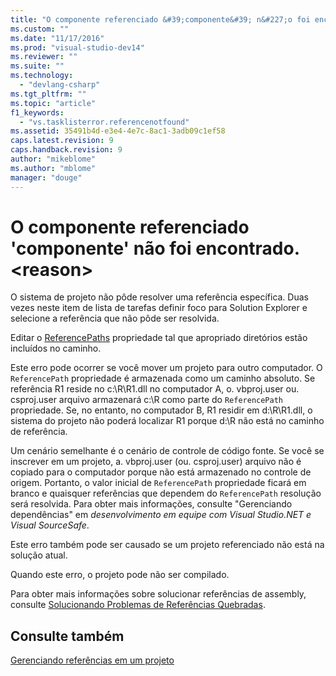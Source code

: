 ```yaml
---
title: "O componente referenciado &#39;componente&#39; n&#227;o foi encontrado. &lt;reason&gt; | Microsoft Docs"
ms.custom: ""
ms.date: "11/17/2016"
ms.prod: "visual-studio-dev14"
ms.reviewer: ""
ms.suite: ""
ms.technology: 
  - "devlang-csharp"
ms.tgt_pltfrm: ""
ms.topic: "article"
f1_keywords: 
  - "vs.tasklisterror.referencenotfound"
ms.assetid: 35491b4d-e3e4-4e7c-8ac1-3adb09c1ef58
caps.latest.revision: 9
caps.handback.revision: 9
author: "mikeblome"
ms.author: "mblome"
manager: "douge"
---
```

# O componente referenciado &#39;componente&#39; n&#227;o foi encontrado. &lt;reason&gt;
O sistema de projeto não pôde resolver uma referência específica.  Duas vezes neste item de lista de tarefas definir foco para Solution Explorer e selecione a referência que não pôde ser resolvida.  
  
 Editar o  [ReferencePaths](http://msdn.microsoft.com/pt-br/8e549b39-7256-456a-8fd7-089b23facf9c) propriedade tal que apropriado diretórios estão incluídos no caminho.  
  
 Este erro pode ocorrer se você mover um projeto para outro computador.  O `ReferencePath` propriedade é armazenada como um caminho absoluto.  Se referência R1 reside no c:\\R\\R1.dll no computador A, o. vbproj.user ou. csproj.user arquivo armazenará c:\\R como parte do `ReferencePath` propriedade.  Se, no entanto, no computador B, R1 residir em d:\\R\\R1.dll, o sistema do projeto não poderá localizar R1 porque d:\\R não está no caminho de referência.  
  
 Um cenário semelhante é o cenário de controle de código fonte.  Se você se inscrever em um projeto, a. vbproj.user \(ou. csproj.user\) arquivo não é copiado para o computador porque não está armazenado no controle de origem.  Portanto, o valor inicial de `ReferencePath` propriedade ficará em branco e quaisquer referências que dependem do `ReferencePath` resolução será resolvida.  Para obter mais informações, consulte "Gerenciando dependências" em  *desenvolvimento em equipe com Visual Studio.NET e Visual SourceSafe*.  
  
 Este erro também pode ser causado se um projeto referenciado não está na solução atual.  
  
 Quando este erro, o projeto pode não ser compilado.  
  
 Para obter mais informações sobre solucionar referências de assembly, consulte [Solucionando Problemas de Referências Quebradas](../Topic/Troubleshooting%20Broken%20References.md).  
  
## Consulte também  
 [Gerenciando referências em um projeto](../Topic/Managing%20references%20in%20a%20project.md)